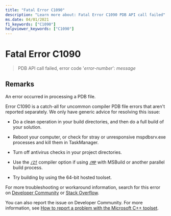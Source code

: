 ```yaml
---
title: "Fatal Error C1090"
description: "Learn more about: Fatal Error C1090 PDB API call failed"
ms.date: 04/01/2021
f1_keywords: ["C1090"]
helpviewer_keywords: ["C1090"]
---
```

# Fatal Error C1090

> PDB API call failed, error code '*error-number*': *message*

## Remarks

An error occurred in processing a PDB file.

Error C1090 is a catch-all for uncommon compiler PDB file errors that aren't reported separately. We only have generic advice for resolving this issue:

- Do a clean operation in your build directories, and then do a full build of your solution.

- Reboot your computer, or check for stray or unresponsive mspdbsrv.exe processes and kill them in TaskManager.

- Turn off antivirus checks in your project directories.

- Use the [`/Zf`](../../build/reference/zf.md) compiler option if using [`/MP`](../../build/reference/mp-build-with-multiple-processes.md) with MSBuild or another parallel build process.

- Try building by using the 64-bit hosted toolset.

For more troubleshooting or workaround information, search for this error on [Developer Community](https://aka.ms/vsfeedback/browsecpp) or [Stack Overflow](https://stackoverflow.com/search?q=C1090).

You can also report the issue on Developer Community. For more information, see [How to report a problem with the Microsoft C++ toolset](../../overview/how-to-report-a-problem-with-the-visual-cpp-toolset.md).
